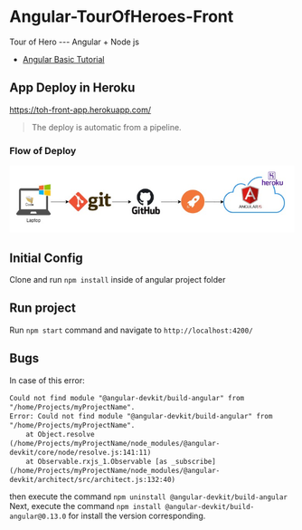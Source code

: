 # Angular-TourOfHeroes-Front
Tour of Hero --- Angular + Node js

* [Angular Basic Tutorial](https://angular.io/tutorial) 


## App Deploy in Heroku

https://toh-front-app.herokuapp.com/

>The deploy is automatic from a pipeline.

### Flow of Deploy

![Angular Deploy](docs/angulardeploy.jpg)


## Initial Config

Clone and run `npm install` inside of angular project folder 

## Run project 

Run `npm start` command and navigate to `http://localhost:4200/`


## Bugs

In case of this error: 

```
Could not find module "@angular-devkit/build-angular" from "/home/Projects/myProjectName".
Error: Could not find module "@angular-devkit/build-angular" from "/home/Projects/myProjectName".
    at Object.resolve (/home/Projects/myProjectName/node_modules/@angular-devkit/core/node/resolve.js:141:11)
    at Observable.rxjs_1.Observable [as _subscribe] (/home/Projects/myProjectName/node_modules/@angular-devkit/architect/src/architect.js:132:40)
``` 

then execute the command `npm uninstall @angular-devkit/build-angular` Next, execute the command `npm install @angular-devkit/build-angular@0.13.0` for install the version corresponding.



